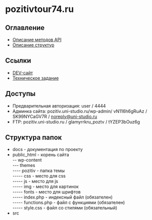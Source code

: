 # pozitivtour74.ru


## Оглавление
- [Описание методов API](docs/api-methods.md)
- [Описание структур](docs/api-structures.md)


## Ссылки
- [DEV-сайт](https://pozitiv.uni-studio.ru)
- [Техническое задание](https://docs.google.com/document/d/1OWmMLEQsA3RgbYguP1l-iC_yEWFnea-K76ruLdvJbss/edit#)


## Доступы
- Предварительная авторизация: user / 4444
- Админка сайта: pozitiv.uni-studio.ru/wp-admin/ vN116h6gRuAz / SK99NYCaGV7R  / noreply@uni-studio.ru
- FTP: pozitiv.uni-studio.ru / glamyrrkru_poztv / tYZEP3bOuz6g


## Структура папок
- docs              - документация по проекту  
- public_html       - корень сайта  
-- wp-content  
--- themes  
---- pozitiv        - папка темы  
----- css           - место для css  
----- js            - место для js  
----- img           - место для картинок  
----- fonts         - место для шрифтов  
----- index.php     - индексный файл (обязателен)  
----- functions.php - файл с функциями (обязателен)  
----- style.css     - файл со стилями (обязательный)
- src  
